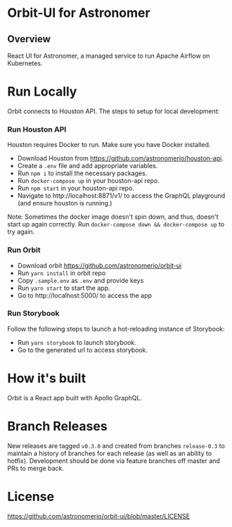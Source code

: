 # Orbit-UI for Astronomer

## Overview

React UI for Astronomer, a managed service to run Apache Airflow on Kubernetes.

# Run Locally

Orbit connects to Houston API. The steps to setup for local development:

### Run Houston API

Houston requires Docker to run. Make sure you have Docker installed.

* Download Houston from https://github.com/astronomerio/houston-api.
* Create a `.env` file and add appropriate variables.
* Run `npm i` to install the necessary packages.
* Run `docker-compose up` in your houston-api repo.
* Run `npm start` in your houston-api repo.
* Navigate to http://localhost:8871/v1/ to access the GraphQL playground (and ensure houston is running.)

Note: Sometimes the docker image doesn't spin down, and thus, doesn't start up again correctly. Run `docker-compose down && docker-compose up` to try again.

### Run Orbit

* Download orbit https://github.com/astronomerio/orbit-ui
* Run `yarn install` in orbit repo
* Copy `.sample.env` as `.env` and provide keys
* Run `yarn start` to start the app.
* Go to http://localhost:5000/ to access the app

### Run Storybook

Follow the following steps to launch a hot-reloading instance of Storybook:

* Run `yarn storybook` to launch storybook.
* Go to the generated url to access storybook.

# How it's built

Orbit is a React app built with Apollo GraphQL.

# Branch Releases

New releases are tagged `v0.3.0` and created from branches `release-0.3` to maintain a history of branches for each release (as well as an ability to hotfix).
Development should be done via feature branches off master and PRs to merge back.

# License

https://github.com/astronomerio/orbit-ui/blob/master/LICENSE
